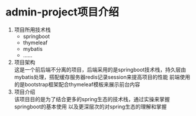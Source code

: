 # admin-project项目介绍
1. 项目所用技术栈
    * springboot
    * thymeleaf
    * mybatis
    * ......
2. 项目架构<br>
    这是一个前后端不分离的项目，后端采用的是springboot技术栈，持久层由mybatis处理，搭配缓存服务器redis记录session来提高项目的性能
    前端使用的是bootstrap框架配合thymeleaf模板来展示前台内容
3. 项目介绍<br>
    该项目目的是为了结合更多的spring生态的技术栈，通过实操来掌握springboot的基本使用
    以及更深层次的对spring生态的理解和掌握
    
    




